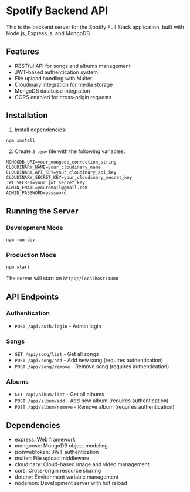 # Spotify Backend API

This is the backend server for the Spotify Full Stack application, built with Node.js, Express.js, and MongoDB.

## Features

- RESTful API for songs and albums management
- JWT-based authentication system
- File upload handling with Multer
- Cloudinary integration for media storage
- MongoDB database integration
- CORS enabled for cross-origin requests

## Installation

1. Install dependencies:

```bash
npm install
```

2. Create a `.env` file with the following variables:

```env
MONGODB_URI=your_mongodb_connection_string
CLOUDINARY_NAME=your_cloudinary_name
CLOUDINARY_API_KEY=your_cloudinary_api_key
CLOUDINARY_SECRET_KEY=your_cloudinary_secret_key
JWT_SECRET=your_jwt_secret_key
ADMIN_EMAIL=youremail@gmail.com
ADMIN_PASSWORD=password
```

## Running the Server

### Development Mode

```bash
npm run dev
```

### Production Mode

```bash
npm start
```

The server will start on `http://localhost:4000`

## API Endpoints

### Authentication

- `POST /api/auth/login` - Admin login

### Songs

- `GET /api/song/list` - Get all songs
- `POST /api/song/add` - Add new song (requires authentication)
- `POST /api/song/remove` - Remove song (requires authentication)

### Albums

- `GET /api/album/list` - Get all albums
- `POST /api/album/add` - Add new album (requires authentication)
- `POST /api/album/remove` - Remove album (requires authentication)

## Dependencies

- express: Web framework
- mongoose: MongoDB object modeling
- jsonwebtoken: JWT authentication
- multer: File upload middleware
- cloudinary: Cloud-based image and video management
- cors: Cross-origin resource sharing
- dotenv: Environment variable management
- nodemon: Development server with hot reload
